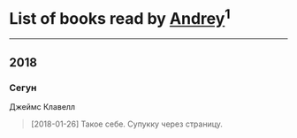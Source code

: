 # List of books read by [Andrey](https://www.facebook.com/app_scoped_user_id/10202934244316634/)<sup>1</sup>
---

## 2018

### Сегун
Джеймс Клавелл
> [2018-01-26] Такое себе. Супукку через страницу.




